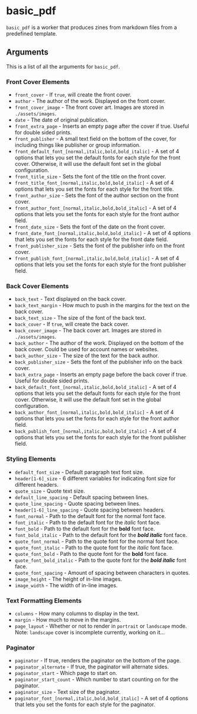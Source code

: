 # basic_pdf

``basic_pdf`` is a worker that produces zines from markdown files from a predefined template.

## Arguments

This is a list of all the arguments for ``basic_pdf``.

### Front Cover Elements

* ``front_cover`` - If ``true``, will create the front cover.
* ``author`` - The author of the work. Displayed on the front cover.
* ``front_cover_image`` - The front cover art. Images are stored in ``./assets/images``.
* ``date`` - The date of original publication.
* ``front_extra_page`` - Inserts an empty page after the cover if true. Useful for double sided prints.
* ``front_publisher`` - A small text field on the bottom of the cover, for including things like publisher or group information.
* ``front_default_font_[normal,italic,bold,bold_italic]`` - A set of 4 options that lets you set the default fonts for each style for the front cover. Otherwise, it will use the default font set in the global configuration.
* ``front_title_size`` - Sets the font of the title on the front cover.
* ``front_title_font_[normal,italic,bold,bold_italic]`` - A set of 4 options that lets you set the fonts for each style for the front title. 
* ``front_author_size`` - Sets the font of the author section on the front cover.
* ``front_author_font_[normal,italic,bold,bold_italic]`` - A set of 4 options that lets you set the fonts for each style for the front author field. 
* ``front_date_size`` - Sets the font of the date on the front cover.
* ``front_date_font_[normal,italic,bold,bold_italic]`` - A set of 4 options that lets you set the fonts for each style for the front date field. 
* ``front_publisher_size`` - Sets the font of the publisher info on the front cover.
* ``front_publish_font_[normal,italic,bold,bold_italic]`` - A set of 4 options that lets you set the fonts for each style for the front publisher field.

### Back Cover Elements

* ``back_text`` - Text displayed on the back cover.
* ``back_text_margin`` - How much to push in the margins for the text on the back cover.
* ``back_text_size`` - The size of the font of the back text.
* ``back_cover`` - If ``true``, will create the back cover.
* ``back_cover_image`` - The back cover art. Images are stored in ``./assets/images``.
* ``back_author`` - The author of the work. Displayed on the bottom of the back cover. Could be used for account names or websites.
* ``back_author_size`` - The size of the text for the back author.
* ``back_publisher_size`` - Sets the font of the publisher info on the back cover.
* ``back_extra_page`` - Inserts an empty page before the back cover if true. Useful for double sided prints.
* ``back_default_font_[normal,italic,bold,bold_italic]`` - A set of 4 options that lets you set the default fonts for each style for the front cover. Otherwise, it will use the default font set in the global configuration.
* ``back_author_font_[normal,italic,bold,bold_italic]`` - A set of 4 options that lets you set the fonts for each style for the front author field. 
* ``back_publish_font_[normal,italic,bold,bold_italic]`` - A set of 4 options that lets you set the fonts for each style for the front publisher field.

### Styling Elements

* ``default_font_size`` - Default paragraph text font size.
* ``header[1-6]_size`` - 6 different variables for indicating font size for different headers.
* ``quote_size`` - Quote text size.
* ``default_line_spacing`` - Default spacing between lines.
* ``quote_line_spacing`` - Quote spacing between lines.
* ``header[1-6]_line_spacing`` - Quote spacing between headers.
* ``font_normal`` - Path to the default font for the normal font face. 
* ``font_italic`` - Path to the default font for the *italic* font face. 
* ``font_bold`` - Path to the default font for the **bold** font face. 
* ``font_bold_italic`` - Path to the default font for the ***bold italic*** font face. 
* ``quote_font_normal`` - Path to the quote font for the normal font face. 
* ``quote_font_italic`` - Path to the quote font for the *italic* font face. 
* ``quote_font_bold`` - Path to the quote font for the **bold** font face. 
* ``quote_font_bold_italic`` - Path to the quote font for the ***bold italic*** font face. 
* ``quote_font_spacing`` - Amount of spacing between characters in quotes.
* ``image_height`` - The height of in-line images.
* ``image_width`` - The width of in-line images.

### Text Formatting Elements

* ``columns`` - How many columns to display in the text.
* ``margin`` - How much to move in the margins.
* ``page_layout`` - Whether or not to render in ``portrait`` or ``landscape`` mode. Note: ``landscape`` cover is incomplete currently, working on it...

### Paginator

* ``paginator`` - If true, renders the paginator on the bottom of the page.
* ``paginator_alternate`` - If true, the paginator will alternate sides.
* ``paginator_start`` - Which page to start on. 
* ``paginator_start_count`` - Which number to start counting on for the paginator.
* ``paginator_size`` - Text size of the paginator.
* ``paginator_font_[normal,italic,bold,bold_italic]`` - A set of 4 options that lets you set the fonts for each style for the paginator.
